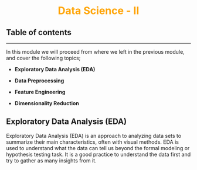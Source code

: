 <h1 align="center" style="color: orange"> Data Science - II </h1>

## Table of contents    

<!-- fill in -->

---

In this module we will proceed from where we left in the previous module, and cover the following topics;

- **Exploratory Data Analysis (EDA)**

- **Data Preprocessing**

- **Feature Engineering**

- **Dimensionality Reduction**

## Exploratory Data Analysis (EDA)

Exploratory Data Analysis (EDA) is an approach to analyzing data sets to summarize their main characteristics, often with visual methods. EDA is used to understand what the data can tell us beyond the formal modeling or hypothesis testing task. It is a good practice to understand the data first and try to gather as many insights from it. 
